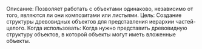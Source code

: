 Описание: Позволяет работать с объектами одинаково, независимо от того, являются ли они композитами или листьями.
Цель: Создание структуры древовидных объектов для представления иерархии частей-целого.
Когда использовать: Когда нужно представить древовидную структуру объектов, в которой объекты могут иметь вложенные объекты.